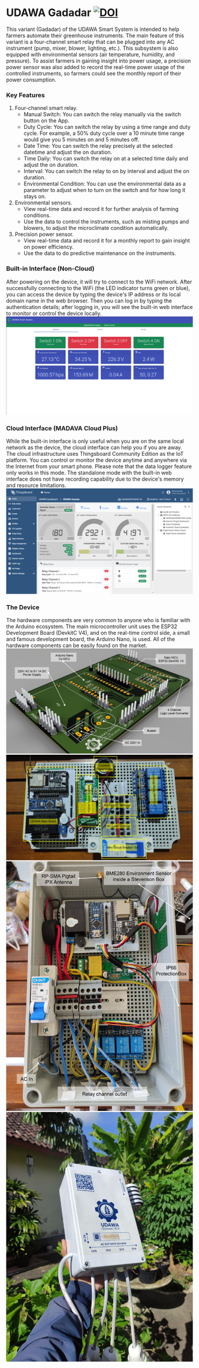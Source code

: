 # UDAWA Gadadar [![DOI](https://zenodo.org/badge/DOI/10.5281/zenodo.7735649.svg)](https://doi.org/10.5281/zenodo.7735649)
This variant (Gadadar) of the UDAWA Smart System is intended to help farmers automate their greenhouse instruments. The main feature of this variant is a four-channel smart relay that can be plugged into any AC instrument (pump, mixer, blower, lighting, etc.). This subsystem is also equipped with environmental sensors (air temperature, humidity, and pressure). To assist farmers in gaining insight into power usage, a precision power sensor was also added to record the real-time power usage of the controlled instruments, so farmers could see the monthly report of their power consumption.

### Key Features
1. Four-channel smart relay.
    - Manual Switch: You can switch the relay manually via the switch button on the App.
    - Duty Cycle: You can switch the relay by using a time range and duty cycle. For example, a 50% duty cycle over a 10 minute time range would give you 5 minutes on and 5 minutes off.
    - Date Time: You can switch the relay precisely at the selected datetime and adjust the on duration.
    - Time Daily: You can switch the relay on at a selected time daily and adjust the on duration.
    - Interval: You can switch the relay to on by interval and adjust the on duration.
    - Environmental Condition: You can use the environmental data as a parameter to adjust when to turn on the switch and for how long it stays on.
2. Environmental sensors.
    - View real-time data and record it for further analysis of farming conditions.
    - Use the data to control the instruments, such as misting pumps and blowers, to adjust the microclimate condition automatically.
3. Precision power sensor.
    - View real-time data and record it for a monthly report to gain insight on power efficiency.
    - Use the data to do predictive maintenance on the instruments.
    
### Built-in Interface (Non-Cloud)
After powering on the device, it will try to connect to the WiFi network. After successfully connecting to the WiFi (the LED indicator turns green or blue), you can access the device by typing the device's IP address or its local domain name in the web browser. Then you can log in by typing the authentication details; after logging in, you will see the built-in web interface to monitor or control the device locally.
![UDAWA Gadadar - Built-in web interface](Interface/Screenshot/Built-in%20Web%20Interface.png)


### Cloud Interface (MADAVA Cloud Plus)
While the built-in interface is only useful when you are on the same local network as the device, the cloud interface can help you if you are away. The cloud infrastructure uses Thingsboard Community Edition as the IoT platform. You can control or monitor the device anytime and anywhere via the Internet from your smart phone. Please note that the data logger feature only works in this mode. The standalone mode with the built-in web interface does not have recording capability due to the device's memory and resource limitations.
![UDAWA Gadadar - Cloud web interface](Interface/Screenshot/Cloud%20Web%20Interface.png)

### The Device
The hardware components are very common to anyone who is familiar with the Arduino ecosystem. The main microcontroller unit uses the ESP32 Development Board (DevkitC V4), and on the real-time control side, a small and famous development board, the Arduino Nano, is used. All of the hardware components can be easily found on the market.
![UDAWA Gadadar - PCB Design](Hardware/Rendered%20Image/UDWA%20Gadadar%20-%20PCB.jpg)
![UDAWA Gadadar - Base Plate](Hardware/Rendered%20Image/UDAWA%20Gadadar%20-%20Base%20Plate.jpg)
![UDAWA Gadadar - Box](Hardware/Rendered%20Image/UDAWA%20Gadadar%20-%20Box.jpg)
![UDAWA Gadadar - Device](Docs/img/UDAWA%20Gadadar%20-%20Device.jpg)
